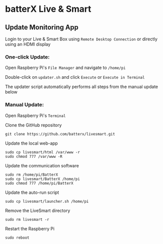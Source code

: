 # batterX Live & Smart

## Update Monitoring App

Login to your Live & Smart Box using `Remote Desktop Connection` or directly using an HDMI display


### One-click Update:

Open Raspberry Pi's `File Manager` and navigate to `/home/pi`

Double-click on `updater.sh` and click `Execute` or `Execute in Terminal`

The updater script automatically performs all steps from the manual update below


### Manual Update:

Open Raspberry Pi's `Terminal`

Clone the GitHub repository
```
git clone https://github.com/batterx/livesmart.git
```

Update the local web-app
```
sudo cp livesmart/html /var/www -r
sudo chmod 777 /var/www -R
```

Update the communication software
```
sudo rm /home/pi/BatterX
sudo cp livesmart/BatterX /home/pi
sudo chmod 777 /home/pi/BatterX
```

Update the auto-run script
```
sudo cp livesmart/launcher.sh /home/pi
```

Remove the LiveSmart directory
```
sudo rm livesmart -r
```

Restart the Raspberry Pi
```
sudo reboot
```
